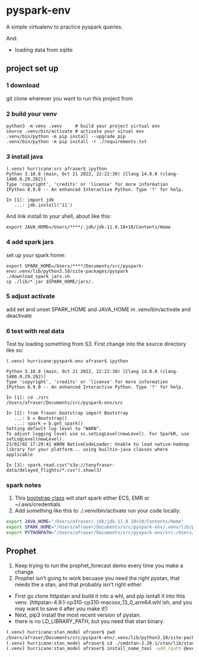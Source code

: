# pyspark-env
A simple virtualenv to practice pyspark queries.

And: 
* loading data from sqlite



## project set up
### 1 download
git clone wherever you want to run this project from

### 2 build your venv

```
python3 -m venv .venv     # build your project virtual env
source .venv/bin/activate # activate your virual env
.venv/bin/python -m pip install --upgrade pip
.venv/bin/python -m pip install -r ./requirements.txt
```

### 3 install java
```
(.venv) hurricane:src afraser$ ipython
Python 3.10.8 (main, Oct 21 2022, 22:22:30) [Clang 14.0.0 (clang-1400.0.29.202)]
Type 'copyright', 'credits' or 'license' for more information
IPython 8.9.0 -- An enhanced Interactive Python. Type '?' for help.

In [1]: import jdk
   ...: jdk.install('11')

```
And link install to your shell, about like this: 
```
export JAVA_HOME=/Users/****/.jdk/jdk-11.0.18+10/Contents/Home

```
### 4 add spark jars
set up your spark home: 

```
export SPARK_HOME=/Users/****/Documents/src/pyspark-env/.venv/lib/python3.10/site-packages/pyspark
./download_spark_jars.sh
cp ./lib/*.jar $SPARK_HOME/jars/. 

```

### 5 adjust activate
add set and unset SPARK_HOME and JAVA_HOME in .venv/bin/activate and deactivate


### 6 test with real data
Test by loading something from S3. First change into the source directory like so:

```
(.venv) hurricane:pyspark-env afraser$ ipython

Python 3.10.8 (main, Oct 21 2022, 22:22:30) [Clang 14.0.0 (clang-1400.0.29.202)]
Type 'copyright', 'credits' or 'license' for more information
IPython 8.9.0 -- An enhanced Interactive Python. Type '?' for help.

In [1]: cd ./src
/Users/afraser/Documents/src/pyspark-env/src

In [2]: from fraser.bootstrap import Bootstrap
   ...: b = Bootstrap()
   ...: spark = b.get_spark()
Setting default log level to "WARN".
To adjust logging level use sc.setLogLevel(newLevel). For SparkR, use setLogLevel(newLevel).
23/02/02 17:29:41 WARN NativeCodeLoader: Unable to load native-hadoop library for your platform... using builtin-java classes where applicable

In [3]: spark.read.csv("s3a://tonyfraser-data/delayed_flights/*.csv").show(3)
```

### spark notes
1. This [bootstrap class](./src/fraser/bootstrap.py) will start spark either ECS, EMR or ~/.aws/credentials 
2. Add something like this to ./.venv/bin/activate run your code locally: 
```sh
export JAVA_HOME="/Users/afraser/.jdk/jdk-11.0.18+10/Contents/Home"
export SPARK_HOME="/Users/afraser/Documents/src/pyspark-env/.venv/lib/python3.10/site-packages/pyspark"
export PYTHONPATH="/Users/afraser/Documents/src/pyspark-env/src:/Users/afraser/Documents/src/pyspark-env/.venv/lib/python3.10/site-packages"
```

## Prophet
1. Keep trying to run the prophet_forecast demo every time you make a change. 
1. Prophet isn't going to work becuase you need the right pystan, that needs the a stan, and that probably isn't right either.
- First go clone httpstan and build it into a whl, and pip isntall it into this venv. (httpstan-4.9.1-cp310-cp310-macosx_13_0_arm64.whl ish, and you may want to save it after you make it!)
- Next, pip3 install the most recent version of pystan. 
- there is no LD_LIBRARY_PATH, but you need that stan binary. 
```sh
(.venv) hurricane:stan_model afraser$ pwd
/Users/afraser/Documents/src/pyspark-env/.venv/lib/python3.10/site-packages/prophet/stan_model
(.venv) hurricane:stan_model afraser$ cd ./cmdstan-2.26.1/stan/lib/stan_math/tbb prophet_model.bin
(.venv) hurricane:stan_model afraser$ install_name_tool -add_rpath @executable_path/cmdstan-2.26.1/stan/lib/stan_math/lib/tbb prophet_model.bin
```